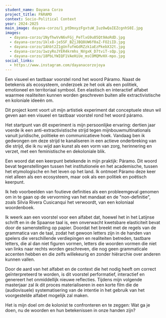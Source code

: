 ```yaml
---
student_name: Dayana Corzo
project_title: PÁRAMO
context: Socio-Political Context
year: 2024-2025
main_image: dayana-corzo/1_ptDmxyzFgxtuW_IuzOwQaIEZcgnhS0I.jpg
images:
  - dayana-corzo/1NyfhwVvN6vFGj_PeTlxG9u05Qt9AoRdD.jpg
  - dayana-corzo/1klx8-je5SF_BZjJBQ8UW6f0aZ-FO2iID.jpg
  - dayana-corzo/1Ahbt2Z1gUnfufmGdRZzk1aEzPkebX32t.jpg
  - dayana-corzo/1wzyRoJYER4krmhs_NVgxK_D7tviT-sQp.jpg
  - dayana-corzo/18PbLYWIQF1VAeHiUe_msCOMQMvHX-mpo.jpg
social_links:
  - https://www.instagram.com/dayanacorzojoya
---
```

Een visueel en tastbaar voorstel rond het woord Páramo. Naast de betekenis als ecosysteem, onderzoek ze het ook als een politiek, emotioneel en territoriaal symbool.
Een elastisch en interactief alfabet waarmee realiteiten kunnen worden geschreven buiten alle extractivistische en koloniale ideeën om.


Dit project komt voort uit mijn artistiek experiment dat conceptuele steun wil geven aan een visueel en tastbaar voorstel rond het woord páramo. 

Het startpunt van dit experiment is mijn persoonlijke ervaring: dertien jaar voerde ik een anti-extractivistische strijd tegen mijnbouwmultinationals vanuit juridische, politieke en communicatieve hoek. Vandaag ben ik gedwongen om deze strijd te kanaliseren in een actieve onderbreking van die strijd, die ik nu wijd aan kunst als een vorm van zorg, herinnering en verzet, met een feministische en dekoloniale blik.

Een woord dat een keerpunt betekende in mijn praktijk: Páramo. Dit woord bevat tegenstellingen tussen het institutionele en het academische, tussen het etymologische en het leven op het land. Ik ontmoet Páramo deze keer niet alleen als een ecosysteem, maar ook als een politiek en poëtisch keerpunt.

Ik heb  voorbeelden van foutieve definities als een probleemgeval genomen om in te gaan op de vervorming van het mandaat en de "non-definitie", zoals Silvia Rivera Cusicanqui het verwoordt, van een koloniaal woordenboek. 

 Ik weerk aan een voorstel voor een alfabet dat, hoewel het in het Latijnse schrift en in de Spaanse taal is, een onverwacht kwetsbare elasticiteit bevat door de samenstelling op papier. Doordat het  breekt met de regels van de grammatica van de taal, zodat het gewoon letters zijn in de handen van spelers die verschillende verdiepingen en realiteiten betreden, tastbare letters, die al dan niet figuren vormen, letters die woorden vormen die niet van links naar rechts worden geschreven, die nog geen grammaticale accenten hebben en die zelfs willekeurig en zonder hiërarchie over anderen kunnen vallen. 

Door de aard van het alfabet en de context die het nodig heeft om correct geïnterpreteerd te worden, is dit voorstel performatief, interactief en genereert het onmiddellijk nieuwe reflecties. Tijdens mijn  volgende masterjaar zal ik dit proces materialiseren in een korte film die de (audiovisuele) systematisering van de intentie in het gebruik van het voorgestelde alfabet mogelijk zal maken. 

Het is mijn doel om de kolonist te confronteren en te zeggen: Wat ga je doen, nu de woorden en hun betekenissen in onze handen zijn?

